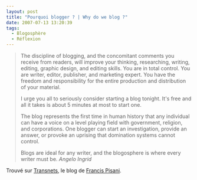 ```yaml
---
layout: post
title: "Pourquoi blogger ? | Why do we blog ?"
date: 2007-07-13 13:20:39
tags:
  - Blogosphère
  - Réflexion
---
```


> The discipline of blogging, and the concomitant comments you receive from readers, will improve your thinking, researching, writing, editing, graphic design, and editing skills. You are in total control. You are writer, editor, publisher, and marketing expert. You have the freedom and responsibility for the entire production and distribution of your material.
> 
>   I urge you all to seriously consider starting a blog tonight. It's free and all it takes is about 5 minutes at most to start one.
> 
>   The blog represents the first time in human history that any individual can have a voice on a level playing field with government, religion, and corporations. One blogger can start an investigation, provide an answer, or provoke an uprising that domination systems cannot control.
> 
>   Blogs are ideal for any writer, and the blogosphere is where every writer must be.
>   <cite>Angelo Ingrid</cite>

Trouvé sur [Transnets](//pisani.blog.lemonde.fr/2007/07/12/ecrire-bloguer/), le blog de [Francis Pisani](http://pisani.blog.lemonde.fr/a-propos/).